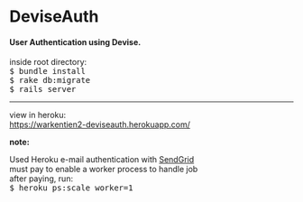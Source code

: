 # DeviseAuth

<h4>User Authentication using Devise.</h4>

inside root directory:<br>
<tt>$ bundle install</tt><br>
<tt>$ rake db:migrate</tt><br>
<tt>$ rails server</tt>  

------------------------

view in heroku:<br>
https://warkentien2-deviseauth.herokuapp.com/

<strong>note:</strong> <p> Used Heroku e-mail authentication with <a href="https://devcenter.heroku.com/articles/sendgrid">SendGrid </a><br>
must pay to enable a worker process to handle job  
after paying, run:<br>
<tt>$ heroku ps:scale worker=1</tt>
</p>
